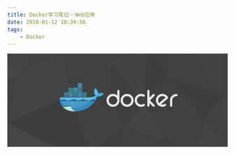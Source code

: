 ```yaml
---
title: Docker学习笔记--Web应用
date: 2018-01-12 18:39:56
tags:
    - Docker
---
```

!["Docker"](/images/docker.jpg)